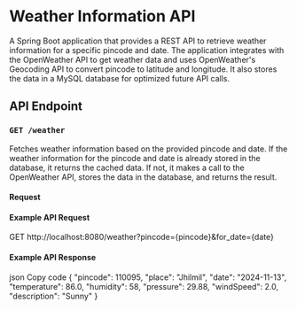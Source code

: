 # Weather Information API

A Spring Boot application that provides a REST API to retrieve weather information for a specific pincode and date. The application integrates with the OpenWeather API to get weather data and uses OpenWeather's Geocoding API to convert pincode to latitude and longitude. It also stores the data in a MySQL database for optimized future API calls.

## API Endpoint

### `GET /weather`

Fetches weather information based on the provided pincode and date. If the weather information for the pincode and date is already stored in the database, it returns the cached data. If not, it makes a call to the OpenWeather API, stores the data in the database, and returns the result.

#### Request

#### Example API Request
GET http://localhost:8080/weather?pincode={pincode}&for_date={date}

#### Example API Response
json
Copy code
{
  "pincode": 110095,
  "place": "Jhilmil",
  "date": "2024-11-13",
  "temperature": 86.0,
  "humidity": 58,
  "pressure": 29.88,
  "windSpeed": 2.0,
  "description": "Sunny"
}
